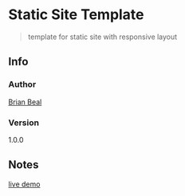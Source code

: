 # Static Site Template

> template for static site with responsive layout

## Info

### Author

[Brian Beal](https://github.com/brianwbeal)

### Version

1.0.0

## Notes

[live demo](https://brianwbeal.github.io/static-template/)


